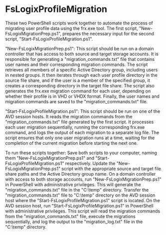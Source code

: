 # FsLogixProfileMigration

These two PowerShell scripts work together to automate the process of migrating user profile data using the frx.exe tool. The first script, "New-FsLogixMigrationPrep.ps1", prepares the necessary input for the second script, "Start-FsLogixProfileMigration.ps1".

"New-FsLogixMigrationPrep.ps1":
    This script should be run on a domain controller that has access to both source and target storage accounts. It is responsible for generating a "migration_commands.txt" file that contains user names and their corresponding migration commands. The script retrieves all members of a specific Active Directory group, including users in nested groups. It then iterates through each user profile directory in the source file share, and if the user is a member of the specified group, it creates a corresponding directory in the target file share. The script also generates the frx.exe migration command for each user, depending on whether their profile is in VHD or VHDX format. Finally, the user names and migration commands are saved to the "migration_commands.txt" file.

"Start-FsLogixProfileMigration.ps1":
    This script should be run on one of the AVD session hosts. It reads the migration commands from the "migration_commands.txt" file generated by the first script. It processes each user migration sequentially, running the corresponding frx.exe command, and logs the output of each migration to a separate log file. The script ensures that only one user migration runs at a time, waiting for the completion of the current migration before starting the next one.

To run these scripts together:
    Save both scripts to your computer, naming them "New-FsLogixMigrationPrep.ps1" and "Start-FsLogixProfileMigration.ps1" respectively.
    Update the "New-FsLogixMigrationPrep.ps1" script with the appropriate source and target file share paths and the Active Directory group name.
    On a domain controller with access to both storage accounts, run "New-FsLogixMigrationPrep.ps1" in PowerShell with administrative privileges. This will generate the "migration_commands.txt" file in the "C:\temp" directory.
    Transfer the "migration_commands.txt" file to "C:\temp" directory on the AVD session host where the "Start-FsLogixProfileMigration.ps1" script is located.
    On the AVD session host, run "Start-FsLogixProfileMigration.ps1" in PowerShell with administrative privileges. This script will read the migration commands from the "migration_commands.txt" file, execute the migrations sequentially, and log the output to the "migration_log.txt" file in the "C:\temp" directory.
